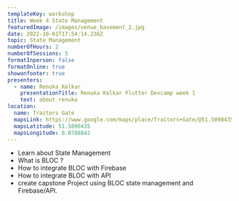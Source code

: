 ```yaml
---
templateKey: workshop
title: Week 4 State Management
featuredImage: /images/venue_basement_2.jpg
date: 2022-10-01T17:54:14.236Z
topic: State Management
numberOfHours: 2
numberOfSessions: 5
formatInperson: false
formatOnline: true
showonfooter: true
presenters:
  - name: Renuka Kelkar
    presentationTitle: Renuka Kelkar Flutter Devcamp week 1
    text: about renuka
location:
  name: Traitors Gate
  mapsLink: https://www.google.com/maps/place/Traitors+Gate/@51.5098435,-0.0788842,19z/data=!4m5!3m4!1s0x4876030dd752a1c5:0x4a35f7c87ee9c96!8m2!3d51.5098435!4d-0.0784241
  mapsLatitude: 51.5098435
  mapsLongitude: 0.0788842
---
```

- Learn about State Management
- What is BLOC ?
- How to integrate BLOC with Firebase
- How to integrate BLOC with API
- create capstone Project using BLOC state management and Firebase/API.
